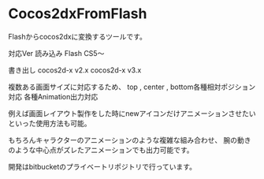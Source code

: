 Cocos2dxFromFlash
=================

Flashからcocos2dxに変換するツールです。

対応Ver
読み込み
Flash CS5〜

書き出し
cocos2d-x v2.x
cocos2d-x v3.x

複数ある画面サイズに対応するため、
top , center , bottom各種相対ポジション対応
各種Animation出力対応

例えば画面レイアウト製作をした時にnewアイコンだけアニメーションさせたい
といった使用方法も可能。

もちろんキャラクターのアニメーションのような複雑な組み合わせ、
腕の動きのような中心点がズレたアニメーションでも出力可能です。

開発はbitbucketのプライベートリポジトリで行っています。

